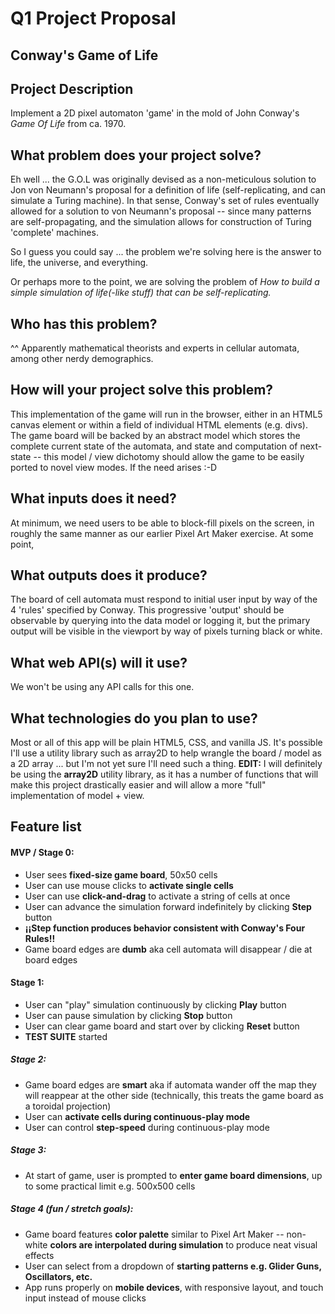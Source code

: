 # Q1 Project Proposal

## Conway's Game of Life

## Project Description

Implement a 2D pixel automaton 'game' in the mold of John Conway's _Game Of Life_ from ca. 1970.

## What problem does your project solve?

Eh well ... the G.O.L was originally devised as a non-meticulous solution to Jon von Neumann's proposal for a definition of life (self-replicating, and can simulate a Turing machine). In that sense, Conway's set of rules eventually allowed for a solution to von Neumann's proposal -- since many patterns are self-propagating, and the simulation allows for construction of Turing 'complete' machines.

So I guess you could say ... the problem we're solving here is the answer to life, the universe, and everything.

Or perhaps more to the point, we are solving the problem of _How to build a simple simulation of life(-like stuff) that can be self-replicating._

## Who has this problem?

^^ Apparently mathematical theorists and experts in cellular automata, among other nerdy demographics.

## How will your project solve this problem?

This implementation of the game will run in the browser, either in an HTML5 canvas element or within a field of individual HTML elements (e.g. divs). The game board will be backed by an abstract model which stores the complete current state of the automata, and state and computation of next-state -- this model / view dichotomy should allow the game to be easily ported to novel view modes. If the need arises :-D

## What inputs does it need?

At minimum, we need users to be able to block-fill pixels on the screen, in roughly the same manner as our earlier Pixel Art Maker exercise. At some point,

## What outputs does it produce?

The board of cell automata must respond to initial user input by way of the 4 'rules' specified by Conway. This progressive 'output' should be observable by querying into the data model or logging it, but the primary output will be visible in the viewport by way of pixels turning black or white.

## What web API(s) will it use?

We won't be using any API calls for this one.

## What technologies do you plan to use?

Most or all of this app will be plain HTML5, CSS, and vanilla JS. It's possible I'll use a utility library such as array2D to help wrangle the board / model as a 2D array ... but I'm not yet sure I'll need such a thing.
**EDIT:** I will definitely be using the **array2D** utility library, as it has a number of functions that will make this project drastically easier and will allow a more "full" implementation of model + view.

## Feature list

#### MVP / Stage 0:

* User sees **fixed-size game board**, 50x50 cells
* User can use mouse clicks to **activate single cells**
* User can use **click-and-drag** to activate a string of cells at once
* User can advance the simulation forward indefinitely by clicking **Step** button
* **¡¡Step function produces behavior consistent with Conway's Four Rules!!**
* Game board edges are **dumb** aka cell automata will disappear / die at board edges

#### Stage 1:

* User can "play" simulation continuously by clicking **Play** button
* User can pause simulation by clicking **Stop** button
* User can clear game board and start over by clicking **Reset** button
* **TEST SUITE** started

##### Stage 2:

* Game board edges are **smart** aka if automata wander off the map they will reappear at the other side (technically, this treats the game board as a toroidal projection)
* User can **activate cells during continuous-play mode**
* User can control **step-speed** during continuous-play mode

##### Stage 3:

* At start of game, user is prompted to **enter game board dimensions**, up to some practical limit e.g. 500x500 cells

##### Stage 4 (fun / stretch goals):

* Game board features **color palette** similar to Pixel Art Maker -- non-white **colors are interpolated during simulation** to produce neat visual effects
* User can select from a dropdown of **starting patterns e.g. Glider Guns, Oscillators, etc.**
* App runs properly on **mobile devices**, with responsive layout, and touch input instead of mouse clicks
